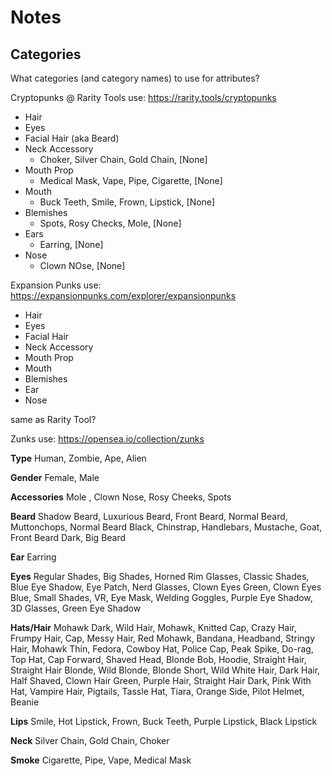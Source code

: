 # Notes



## Categories

What categories (and category names) to use for attributes?


Cryptopunks @ Rarity Tools use:
<https://rarity.tools/cryptopunks>

- Hair
- Eyes
- Facial Hair (aka Beard)
- Neck Accessory
  - Choker, Silver Chain, Gold Chain, [None]
- Mouth Prop
   - Medical Mask, Vape, Pipe, Cigarette, [None]
- Mouth
   - Buck Teeth, Smile, Frown, Lipstick, [None]
- Blemishes
  - Spots, Rosy Checks, Mole, [None]
- Ears
  - Earring, [None]
- Nose
  - Clown NOse, [None]



Expansion Punks use:
<https://expansionpunks.com/explorer/expansionpunks>

- Hair
- Eyes
- Facial Hair
- Neck Accessory
- Mouth Prop
- Mouth
- Blemishes
- Ear
- Nose


same as Rarity Tool?






Zunks use:
<https://opensea.io/collection/zunks>


**Type**
Human,
Zombie,
Ape,
Alien

**Gender**
Female,
Male

**Accessories**
Mole ,
Clown Nose,
Rosy Cheeks,
Spots

**Beard**
Shadow Beard,
Luxurious Beard,
Front Beard,
Normal Beard,
Muttonchops,
Normal Beard Black,
Chinstrap,
Handlebars,
Mustache,
Goat,
Front Beard Dark,
Big Beard


**Ear**
Earring


**Eyes**
Regular Shades,
Big Shades,
Horned Rim Glasses,
Classic Shades,
Blue Eye Shadow,
Eye Patch,
Nerd Glasses,
Clown Eyes Green,
Clown Eyes Blue,
Small Shades,
VR,
Eye Mask,
Welding Goggles,
Purple Eye Shadow,
3D Glasses,
Green Eye Shadow


**Hats/Hair**
Mohawk Dark,
Wild Hair,
Mohawk,
Knitted Cap,
Crazy Hair,
Frumpy Hair,
Cap,
Messy Hair,
Red Mohawk,
Bandana,
Headband,
Stringy Hair,
Mohawk Thin,
Fedora,
Cowboy Hat,
Police Cap,
Peak Spike,
Do-rag,
Top Hat,
Cap Forward,
Shaved Head,
Blonde Bob,
Hoodie,
Straight Hair,
Straight Hair Blonde,
Wild Blonde,
Blonde Short,
Wild White Hair,
Dark Hair,
Half Shaved,
Clown Hair Green,
Purple Hair,
Straight Hair Dark,
Pink With Hat,
Vampire Hair,
Pigtails,
Tassle Hat,
Tiara,
Orange Side,
Pilot Helmet,
Beanie


**Lips**
Smile,
Hot Lipstick,
Frown,
Buck Teeth,
Purple Lipstick,
Black Lipstick


**Neck**
Silver Chain,
Gold Chain,
Choker


**Smoke**
Cigarette,
Pipe,
Vape,
Medical Mask























